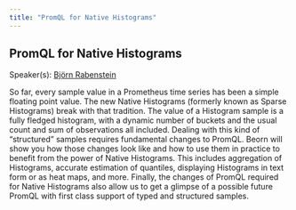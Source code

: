 ```yaml
---
title: "PromQL for Native Histograms"
---
```


## PromQL for Native Histograms

Speaker(s): [Björn Rabenstein](../../speakers/björn-rabenstein)

So far, every sample value in a Prometheus time series has been a simple floating point value. The new Native Histograms (formerly known as Sparse Histograms) break with that tradition. The value of a Histogram sample is a fully fledged histogram, with a dynamic number of buckets and the usual count and sum of observations all included. Dealing with this kind of “structured” samples requires fundamental changes to PromQL. Beorn will show you how those changes look like and how to use them in practice to benefit from the power of Native Histograms. This includes aggregation of Histograms, accurate estimation of quantiles, displaying Histograms in text form or as heat maps, and more. Finally, the changes of PromQL required for Native Histograms also allow us to get a glimpse of a possible future PromQL with first class support of typed and structured samples.
